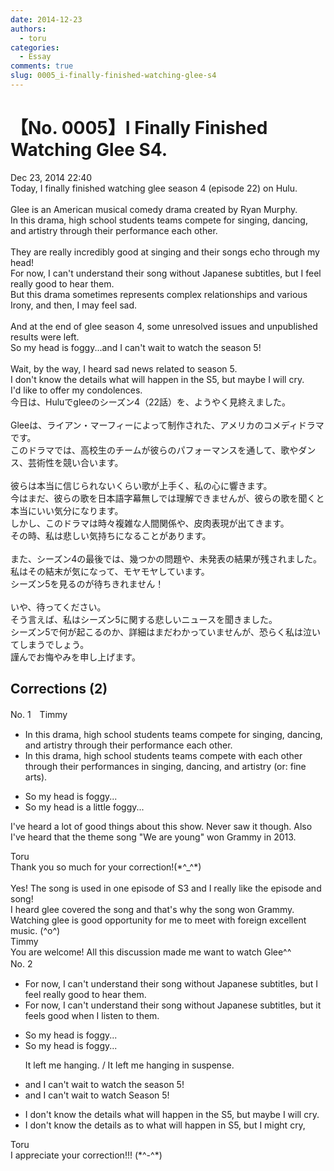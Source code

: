 ```yaml
---
date: 2014-12-23
authors:
  - toru
categories:
  - Essay
comments: true
slug: 0005_i-finally-finished-watching-glee-s4
---
```


# 【No. 0005】I Finally Finished Watching Glee S4.
<div class="date">Dec 23, 2014 22:40</div>
<div id="post"><div id="body_show_ori">
Today, I finally finished watching glee season 4 (episode 22) on Hulu.<br/><br/>Glee is an American musical comedy drama created by Ryan Murphy.<br/>In this drama, high school students teams compete for singing, dancing, and artistry through their performance each other.<br/><br/>They are really incredibly good at singing and their songs echo through my head!<br/>For now, I can't understand their song without Japanese subtitles, but I feel really good to hear them.<br/>But this drama sometimes represents complex relationships and various Irony, and then, I may feel sad.<br/><br/>And at the end of glee season 4, some unresolved issues and unpublished results were left.<br/>So my head is foggy...and I can't wait to watch the season 5!<br/><br/>Wait, by the way, I heard sad news related to season 5.<br/>I don't know the details what will happen in the S5, but maybe I will cry.<br/>I'd like to offer my condolences.<br/>
</div></div>

<!-- more -->

<div id="post_ja"><div id="body_show_mo">
今日は、Huluでgleeのシーズン4（22話）を、ようやく見終えました。<br/><br/>Gleeは、ライアン・マーフィーによって制作された、アメリカのコメディドラマです。<br/>このドラマでは、高校生のチームが彼らのパフォーマンスを通して、歌やダンス、芸術性を競い合います。<br/><br/>彼らは本当に信じられないくらい歌が上手く、私の心に響きます。<br/>今はまだ、彼らの歌を日本語字幕無しでは理解できませんが、彼らの歌を聞くと本当にいい気分になります。<br/>しかし、このドラマは時々複雑な人間関係や、皮肉表現が出てきます。<br/>その時、私は悲しい気持ちになることがあります。<br/><br/>また、シーズン4の最後では、幾つかの問題や、未発表の結果が残されました。<br/>私はその結末が気になって、モヤモヤしています。<br/>シーズン5を見るのが待ちきれません！<br/><br/>いや、待ってください。<br/>そう言えば、私はシーズン5に関する悲しいニュースを聞きました。<br/>シーズン5で何が起こるのか、詳細はまだわかっていませんが、恐らく私は泣いてしまうでしょう。<br/>謹んでお悔やみを申し上げます。
</div></div>

## Corrections (2)
<div id="block"><div class="first_name"> No. 1　<span class="just_name">Timmy</span></div><div id="block2">
<ul class="correction_field">
<li class="incorrect">In this drama, high school students teams compete for singing, dancing, and artistry through their performance each other.</li>
<li class="corrected correct">
In this drama, high school students teams compete <span class="f_blue">with</span> each other<span class="f_blue"> </span>through their performance<span class="f_blue">s</span> in singing, dancing, and artistry (or: <span class="f_blue">fine arts</span>).
</li>
</ul>
<ul class="correction_field">
<li class="incorrect">So my head is foggy...</li>
<li class="corrected correct">
So my head is <span class="f_blue">a</span> <span class="f_blue">little</span> foggy...
</li>
</ul>
<p class="comment_small">
 I've heard a lot of good things about this show. Never saw it though. Also I've heard that the theme song "We are young" won Grammy in 2013.
</p>

</div><div class="name"><span class="just_name">Toru</span><br>
Thank you so much for your correction!(*^_^*)<br/><br/>Yes! The song is used in one episode of S3 and I really like the episode and song!<br/>I heard glee covered the song and that's why the song won Grammy.<br/>Watching glee is good opportunity for me to meet with foreign excellent music. (^o^)
</div>
<div class="name"><span class="just_name">Timmy</span><br>
You are welcome! All this discussion made me want to watch Glee^^ 
</div>
</div>
<div id="block"><div class="first_name"> No. 2　<span class="just_name"></span></div><div id="block2">
<ul class="correction_field">
<li class="incorrect">For now, I can't understand their song without Japanese subtitles, but I feel really good to hear them.</li>
<li class="corrected correct">
For now, I can't understand their song without Japanese subtitles, but <span class="f_blue">it feels good when I listen to</span> them.
</li>
</ul>
<ul class="correction_field">
<li class="incorrect">So my head is foggy...</li>
<li class="corrected correct">
So my head is foggy...
<p class="correction_comment">It left me hanging. / It left me hanging in suspense.</p>
</li>
</ul>
<ul class="correction_field">
<li class="incorrect">and I can't wait to watch the season 5!</li>
<li class="corrected correct">
and I can't wait to watch Season 5!
</li>
</ul>
<ul class="correction_field">
<li class="incorrect">I don't know the details what will happen in the S5, but maybe I will cry.</li>
<li class="corrected correct">
I don't know the details as to what will happen in S5, but I might cry,
</li>
</ul>
</div><div class="name"><span class="just_name">Toru</span><br>
I appreciate your correction!!! (*^-^*)
</div>
</div>
